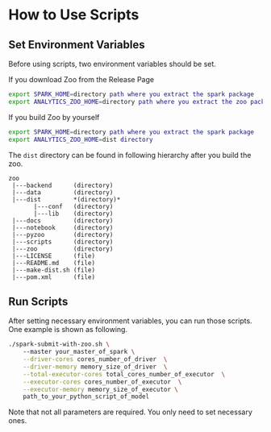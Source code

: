 # How to Use Scripts
## Set Environment Variables

Before using scripts, two environment variables should be set.

If you download Zoo from the Release Page
```bash
export SPARK_HOME=directory path where you extract the spark package
export ANALYTICS_ZOO_HOME=directory path where you extract the zoo package
```

If you build Zoo by yourself
```bash
export SPARK_HOME=directory path where you extract the spark package
export ANALYTICS_ZOO_HOME=dist directory
```
The ```dist``` directory can be found in following hierarchy after you build the zoo.
```
zoo 
 |---backend      (directory)
 |---data         (directory)
 |---dist         *(directory)*
       |---conf   (directory)
       |---lib    (directory)
 |---docs         (directory)
 |---notebook     (directory)
 |---pyzoo        (directory)
 |---scripts      (directory)
 |---zoo          (directory)
 |---LICENSE      (file)
 |---README.md    (file)
 |---make-dist.sh (file)
 |---pom.xml      (file)
```
## Run Scripts
After setting necessary environment variables, you can run those scripts. 
One example is shown as following.
```bash
./spark-submit-with-zoo.sh \
    --master your_master_of_spark \
    --driver-cores cores_number_of_driver  \
    --driver-memory memory_size_of_driver  \
    --total-executor-cores total_cores_number_of_executor  \
    --executor-cores cores_number_of_executor  \
    --executor-memory memory_size_of_executor \
    path_to_your_python_script_of_model
```
Note that not all parameters are required. You only need to set necessary ones.
